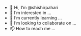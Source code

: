 - 👋 Hi, I’m @shishirpahari
- 👀 I’m interested in ...
- 🌱 I’m currently learning ...
- 💞️ I’m looking to collaborate on ...
- 📫 How to reach me ...

<!---
shishirpahari/shishirpahari is a ✨ special ✨ repository because its `README.md` (this file) appears on your GitHub profile.
You can click the Preview link to take a look at your changes.
--->
